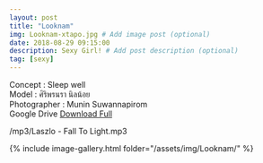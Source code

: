 ```yaml
---
layout: post
title: "Looknam"
img: Looknam-xtapo.jpg # Add image post (optional)
date: 2018-08-29 09:15:00
description: Sexy Girl! # Add post description (optional)
tag: [sexy]
---
```

Concept : Sleep well  
Model : ศิริพรนรา นิลน้อย  
Photographer : Munin Suwannapirom  
Google Drive [Download Full](http://gestyy.com/e0HSNZ) 

/mp3/Laszlo - Fall To Light.mp3

{% include image-gallery.html folder="/assets/img/Looknam/" %}
